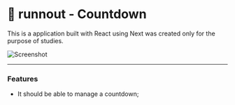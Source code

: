 # 🔔 runnout - Countdown

This is a application built with React using Next was created only for the purpose of studies.

![Screenshot](.github/countdown-preview.png)

---

### Features

- It should be able to manage a countdown;
